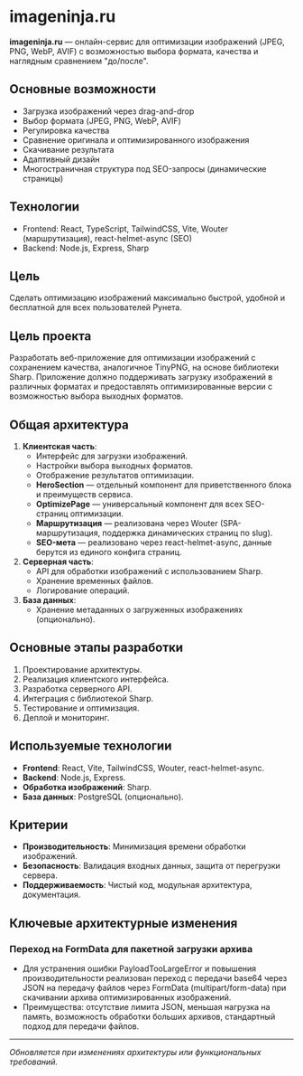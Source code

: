 # imageninja.ru

**imageninja.ru** — онлайн-сервис для оптимизации изображений (JPEG, PNG, WebP, AVIF) с возможностью выбора формата, качества и наглядным сравнением "до/после".

## Основные возможности
- Загрузка изображений через drag-and-drop
- Выбор формата (JPEG, PNG, WebP, AVIF)
- Регулировка качества
- Сравнение оригинала и оптимизированного изображения
- Скачивание результата
- Адаптивный дизайн
- Многостраничная структура под SEO-запросы (динамические страницы)

## Технологии
- Frontend: React, TypeScript, TailwindCSS, Vite, Wouter (маршрутизация), react-helmet-async (SEO)
- Backend: Node.js, Express, Sharp

## Цель
Сделать оптимизацию изображений максимально быстрой, удобной и бесплатной для всех пользователей Рунета.

## Цель проекта
Разработать веб-приложение для оптимизации изображений с сохранением качества, аналогичное TinyPNG, на основе библиотеки Sharp. Приложение должно поддерживать загрузку изображений в различных форматах и предоставлять оптимизированные версии с возможностью выбора выходных форматов.

## Общая архитектура
1. **Клиентская часть**:
   - Интерфейс для загрузки изображений.
   - Настройки выбора выходных форматов.
   - Отображение результатов оптимизации.
   - **HeroSection** — отдельный компонент для приветственного блока и преимуществ сервиса.
   - **OptimizePage** — универсальный компонент для всех SEO-страниц оптимизации.
   - **Маршрутизация** — реализована через Wouter (SPA-маршрутизация, поддержка динамических страниц по slug).
   - **SEO-мета** — реализовано через react-helmet-async, данные берутся из единого конфига страниц.
2. **Серверная часть**:
   - API для обработки изображений с использованием Sharp.
   - Хранение временных файлов.
   - Логирование операций.
3. **База данных**:
   - Хранение метаданных о загруженных изображениях (опционально).

## Основные этапы разработки
1. Проектирование архитектуры.
2. Реализация клиентского интерфейса.
3. Разработка серверного API.
4. Интеграция с библиотекой Sharp.
5. Тестирование и оптимизация.
6. Деплой и мониторинг.

## Используемые технологии
- **Frontend**: React, Vite, TailwindCSS, Wouter, react-helmet-async.
- **Backend**: Node.js, Express.
- **Обработка изображений**: Sharp.
- **База данных**: PostgreSQL (опционально).

## Критерии
- **Производительность**: Минимизация времени обработки изображений.
- **Безопасность**: Валидация входных данных, защита от перегрузки сервера.
- **Поддерживаемость**: Чистый код, модульная архитектура, документация.

## Ключевые архитектурные изменения

### Переход на FormData для пакетной загрузки архива
- Для устранения ошибки PayloadTooLargeError и повышения производительности реализован переход с передачи base64 через JSON на передачу файлов через FormData (multipart/form-data) при скачивании архива оптимизированных изображений.
- Преимущества: отсутствие лимита JSON, меньшая нагрузка на память, возможность обработки больших архивов, стандартный подход для передачи файлов.

---

*Обновляется при изменениях архитектуры или функциональных требований.* 